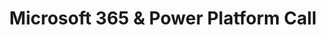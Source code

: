 ---
title: "Microsoft 365 & Power Platform Call"
presenter: "Presented by Microsoft"
occurrence: "Weekly on Tuesdays"
time: "8:00 AM PT / 4:00 PM GMT"
joinUrl: "https://aka.ms/community/ms-speakers-call-join"
inviteUrl: "https://aka.ms/community/ms-speakers-call-invite"
youtubeUrl: "https://www.youtube.com/playlist?list=PLR9nK3mnD-OUQOW86tT5dkCRQAVGY7DlH"
meetupURL: "https://www.meetup.com/global-microsoft-365-dev-meetup"
weight: 10
uid: "040000008200E00074C5B7101A82E00800000000A1CD2D70268ADA0100000000000000001000000051CB05FE8CA1C74BB006BB017D44378A"
---